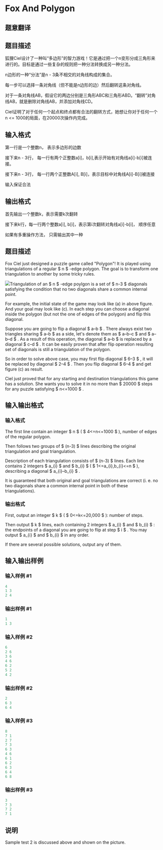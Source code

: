 # Fox And Polygon

## 题意翻译

## 题目描述

狐狸Ciel设计了一种叫“多边形”的智力游戏！它是通过把一个n变形分成三角形来进行的。目标是通过一些复杂的规则把一种分法转换成另一种分法。

n边形的一种“分法”是n - 3条不相交的对角线构成的集合。

每一步可以选择一条对角线（但不能是n边形的边）然后翻转这条对角线。

对于一条对角线AB，假设它的两边分别是三角形ABC和三角形ABD。“翻转”对角线AB，就是删除对角线AB，并添加对角线CD。

Ciel证明了对于任何一个起点和终点都有合法的翻转方式，她想让你对于任何一个n <= 1000的局面，在20000次操作内完成。

## 输入格式

第一行是一个整数n， 表示多边形的边数

接下来n - 3行， 每一行有两个正整数a[i]，b[i],表示开始有对角线a[i]-b[i]被连接。

接下来n - 3行， 每一行两个正整数A[i], B[i]，表示目标中对角线A[i]-B[i]被连接

输入保证合法

## 输出格式

首先输出一个整数k，表示需要k次翻转

接下来k行，每一行两个整数a[i], b[i]，表示第i次翻转对角线a[i]-b[i]， 顺序任意

如果有多重操作方法， 只需输出其中一种

## 题目描述

Fox Ciel just designed a puzzle game called "Polygon"! It is played using triangulations of a regular $ n $ -edge polygon. The goal is to transform one triangulation to another by some tricky rules.

![](https://cdn.luogu.com.cn/upload/vjudge_pic/CF512E/9b9b9fefab3537d907c17350d789b68a582ea458.png)Triangulation of an $ n $ -edge poylgon is a set of $ n-3 $ diagonals satisfying the condition that no two diagonals share a common internal point.

For example, the initial state of the game may look like (a) in above figure. And your goal may look like (c). In each step you can choose a diagonal inside the polygon (but not the one of edges of the polygon) and flip this diagonal.

Suppose you are going to flip a diagonal $ a–b $ . There always exist two triangles sharing $ a–b $ as a side, let's denote them as $ a–b–c $ and $ a–b–d $ . As a result of this operation, the diagonal $ a–b $ is replaced by a diagonal $ c–d $ . It can be easily proven that after flip operation resulting set of diagonals is still a triangulation of the polygon.

So in order to solve above case, you may first flip diagonal $ 6–3 $ , it will be replaced by diagonal $ 2–4 $ . Then you flip diagonal $ 6–4 $ and get figure (c) as result.

Ciel just proved that for any starting and destination triangulations this game has a solution. She wants you to solve it in no more than $ 20000 $ steps for any puzzle satisfying $ n<=1000 $ .

## 输入输出格式

### 输入格式

The first line contain an integer $ n $ ( $ 4<=n<=1000 $ ), number of edges of the regular polygon.

Then follows two groups of $ (n-3) $ lines describing the original triangulation and goal triangulation.

Description of each triangulation consists of $ (n-3) $ lines. Each line contains 2 integers $ a_{i} $ and $ b_{i} $ ( $ 1<=a_{i},b_{i}<=n $ ), describing a diagonal $ a_{i}–b_{i} $ .

It is guaranteed that both original and goal triangulations are correct (i. e. no two diagonals share a common internal point in both of these triangulations).

### 输出格式

First, output an integer $ k $ ( $ 0<=k<=20,000 $ ): number of steps.

Then output $ k $ lines, each containing 2 integers $ a_{i} $ and $ b_{i} $ : the endpoints of a diagonal you are going to flip at step $ i $ . You may output $ a_{i} $ and $ b_{i} $ in any order.

If there are several possible solutions, output any of them.

## 输入输出样例

### 输入样例 #1

```cpp
4
1 3
2 4

```
### 输出样例 #1

```cpp
1
1 3

```
### 输入样例 #2

```cpp
6
2 6
3 6
4 6
6 2
5 2
4 2

```
### 输出样例 #2

```cpp
2
6 3
6 4

```
### 输入样例 #3

```cpp
8
7 1
2 7
7 3
6 3
4 6
6 1
6 2
6 3
6 4
6 8

```
### 输出样例 #3

```cpp
3
7 3
7 2
7 1
```


## 说明

Sample test 2 is discussed above and shown on the picture.

